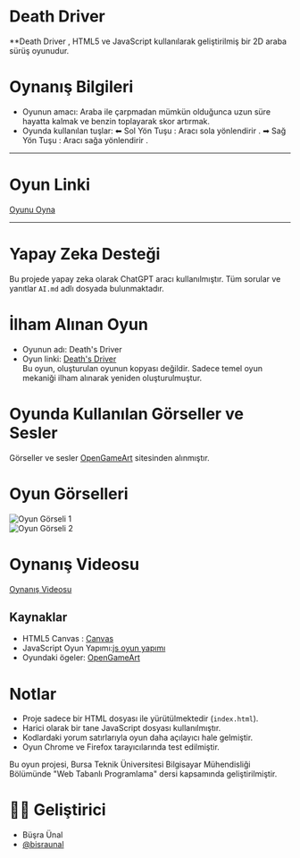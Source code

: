 # Death Driver 

**Death Driver , HTML5 ve JavaScript kullanılarak geliştirilmiş bir 2D araba sürüş oyunudur. 


# Oynanış Bilgileri

- Oyunun amacı: Araba ile çarpmadan mümkün olduğunca uzun süre hayatta kalmak ve benzin toplayarak skor artırmak.
- Oyunda kullanılan tuşlar:
 ⬅ Sol Yön Tuşu : Aracı sola yönlendirir .
 ➡ Sağ Yön Tuşu : Aracı sağa yönlendirir .

---

# Oyun Linki

   [Oyunu Oyna](https://bisraunal.github.io/death-driver)

---

# Yapay Zeka Desteği

Bu projede yapay zeka olarak ChatGPT aracı kullanılmıştır. Tüm sorular ve yanıtlar `AI.md` adlı dosyada bulunmaktadır.


#  İlham Alınan Oyun

- Oyunun adı:  Death's Driver	
- Oyun linki:  [Death's Driver](https://david-wu-softdev.itch.io/deaths-driver)  
Bu oyun, oluşturulan oyunun kopyası değildir. Sadece temel oyun mekaniği ilham alınarak yeniden oluşturulmuştur.



#  Oyunda Kullanılan Görseller ve Sesler

Görseller ve sesler [OpenGameArt](https://opengameart.org) sitesinden alınmıştır.

# Oyun Görselleri

![Oyun Görseli 1](screenshot.png)  
![Oyun Görseli 2](screenshot2.png)

# Oynanış Videosu

[Oynanış Videosu]()



##  Kaynaklar

- HTML5 Canvas : [Canvas](https://www.w3schools.com/graphics/canvas_intro.asp )
- JavaScript Oyun Yapımı:[js oyun yapımı]( https://www.w3schools.com/graphics/game_intro.asp  )
- Oyundaki ögeler: [OpenGameArt](https://opengameart.org)



# Notlar

- Proje sadece bir HTML dosyası ile yürütülmektedir (`index.html`).
- Harici olarak bir tane JavaScript dosyası kullanılmıştır.
- Kodlardaki yorum satırlarıyla oyun daha açılayıcı hale gelmiştir.
- Oyun Chrome ve Firefox tarayıcılarında test edilmiştir.



Bu oyun projesi, Bursa Teknik Üniversitesi Bilgisayar Mühendisliği Bölümünde  "Web Tabanlı Programlama" dersi kapsamında geliştirilmiştir.
 
# 👩‍💻 Geliştirici

-  Büşra Ünal  
-  [@bisraunal](https://github.com/bisraunal)



